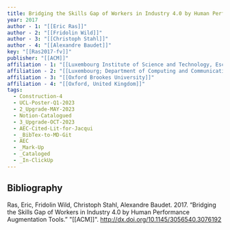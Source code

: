 ```yaml
---
title: Bridging the Skills Gap of Workers in Industry 4.0 by Human Performance Augmentation Tools
year: 2017
author - 1: "[[Eric Ras]]"
author - 2: "[[Fridolin Wild]]"
author - 3: "[[Christoph Stahl]]"
author - 4: "[[Alexandre Baudet]]"
key: "[[Ras2017-fv]]"
publisher: "[[ACM]]"
affiliation - 1: "[[Luxembourg Institute of Science and Technology, Esch-sur-Alzette]]"
affiliation - 2: "[[Luxembourg; Department of Computing and Communications Technologies]]"
affiliation - 3: "[[Oxford Brookes University]]"
affiliation - 4: "[[Oxford, United Kingdom]]"
tags:
  - Construction-4
  - UCL-Poster-Q1-2023
  - 2_Upgrade-MAY-2023
  - Notion-Catalogued
  - 3_Upgrade-OCT-2023
  - AEC-Cited-Lit-for-Jacqui
  - _BibTex-to-MD-Git
  - AEC
  - _Mark-Up
  - _Cataloged
  - _In-ClickUp
---
```


## Bibliography
Ras, Eric, Fridolin Wild, Christoph Stahl, Alexandre Baudet. 2017. “Bridging the Skills Gap of Workers in Industry 4.0 by Human Performance Augmentation Tools.” "[[ACM]]". http://dx.doi.org/10.1145/3056540.3076192